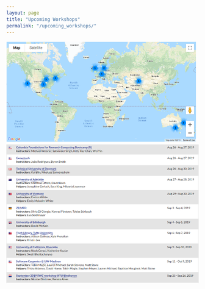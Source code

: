 ```yaml
---
layout: page
title: "Upcoming Workshops"
permalink: "/upcoming_workshops/"
---
```


<img src="../images/upcoming_workshops_map.png">
<img src="../images/upcoming_workshops_large.png">
